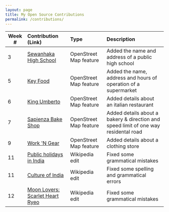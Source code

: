```yaml
---
layout: page
title: My Open Source Contributions
permalink: /contributions/
---
```


<!--
Type of the contribution should be "Wikipedia edit", "OpenStreet Map feature", "Project Documentation", "Project Code", "Blog Edit", etc.

The description should include a brief summary of what you did.

Replace the first row below with your contribution.

-->





| Week #       | Contribution (Link)  | Type  | Description |
|---|:---|:---|:---|
| 3 | [Sewanhaka High School](https://www.openstreetmap.org/changeset/74404582#map=19/40.71764/-73.68991) | OpenStreet Map feature | Added the name and address of a public high school     |
| 5 | [Key Food](https://www.openstreetmap.org/changeset/75049745) | OpenStreet Map feature  | Added the name, address and hours of operation of a supermarket    |
| 6 | [King Umberto](https://www.openstreetmap.org/changeset/75353777) | OpenStreet Map feature | Added details about an italian restaurant  |
| 7 | [Sapienza Bake Shop](https://www.openstreetmap.org/changeset/75639329#map=15/40.6965/-73.6933) | OpenStreet Map feature | Added details about a bakery & direction and speed limit of one way residental road |
| 9 | [Work 'N Gear](https://www.openstreetmap.org/changeset/76250445) | OpenStreet Map feature | Added details about a clothing store |
| 11 | [Public holidays in India](https://en.wikipedia.org/w/index.php?title=Public_holidays_in_India&diff=prev&oldid=925754970) | Wikipedia edit | Fixed some grammatical mistakes |
| 11 | [Culture of India](https://en.wikipedia.org/w/index.php?title=Culture_of_India&diff=prev&oldid=925758350) | Wikipedia edit | Fixed some spelling and grammatical errors |
| 12 | [Moon Lovers: Scarlet Heart Ryeo](https://en.wikipedia.org/w/index.php?title=Moon_Lovers%3A_Scarlet_Heart_Ryeo&type=revision&diff=926670211&oldid=926543267) | Wikipedia edit | Fixed some grammatical mistakes |
